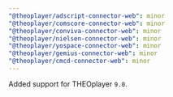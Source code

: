 ```yaml
---
"@theoplayer/adscript-connector-web": minor
"@theoplayer/comscore-connector-web": minor
"@theoplayer/conviva-connector-web": minor
"@theoplayer/nielsen-connector-web": minor
"@theoplayer/yospace-connector-web": minor
"@theoplayer/gemius-connector-web": minor
"@theoplayer/cmcd-connector-web": minor
---
```


Added support for THEOplayer `9.0`.

